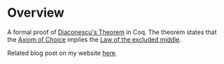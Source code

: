 # Overview

A formal proof of [Diaconescu's Theorem](https://en.wikipedia.org/wiki/Diaconescu%27s_theorem) in Coq.
The theorem states that the [Axiom of Choice](https://en.wikipedia.org/wiki/Axiom_of_choice) implies the [Law of the excluded middle](https://en.wikipedia.org/wiki/Law_of_excluded_middle).


Related blog post on my website [here](http://reedoei.com/blog?post=diaconescu).
